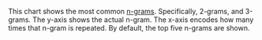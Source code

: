 This chart shows the most common <a href='https://en.wikipedia.org/wiki/N-gram'>n-grams</a>. Specifically, 2-grams, and 3-grams. The y-axis shows the actual n-gram. The x-axis encodes how many times that n-gram is repeated. By default, the top five n-grams are shown.
